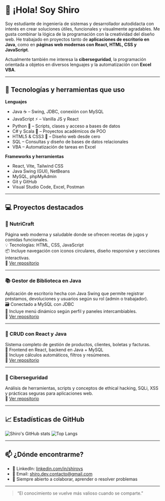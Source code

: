 # 👋 ¡Hola! Soy Shiro

Soy estudiante de ingeniería de sistemas y desarrollador autodidacta con interés en crear soluciones útiles, funcionales y visualmente agradables. Me gusta combinar la lógica de la programación con la creatividad del diseño web. He trabajado en proyectos tanto de **aplicaciones de escritorio en Java**, como en **páginas web modernas con React, HTML, CSS y JavaScript**.

Actualmente también me interesa la **ciberseguridad**, la programación orientada a objetos en diversos lenguajes y la automatización con **Excel VBA**.

---

## 🧠 Tecnologías y herramientas que uso

**Lenguajes**
- Java ☕ – Swing, JDBC, conexión con MySQL
- JavaScript ⚡ – Vanilla JS y React
- Python 🐍 – Scripts, clases y acceso a bases de datos
- C# y Scala 🔧 – Proyectos académicos de POO
- HTML5 & CSS3 🎨 – Diseño web desde cero
- SQL – Consultas y diseño de bases de datos relacionales
- VBA – Automatización de tareas en Excel

**Frameworks y herramientas**
- React, Vite, Tailwind CSS
- Java Swing (GUI), NetBeans
- MySQL, phpMyAdmin
- Git y GitHub
- Visual Studio Code, Excel, Postman

---

## 💻 Proyectos destacados

### 🧃 NutriCraft
Página web moderna y saludable donde se ofrecen recetas de jugos y comidas funcionales.  
💡 Tecnologías: HTML, CSS, JavaScript  
📦 Incluye navegación con iconos circulares, diseño responsive y secciones interactivas.  
🔗 [Ver repositorio](https://github.com/usuario/nutricraft)

---

### 📚 Gestor de Biblioteca en Java
Aplicación de escritorio hecha con Java Swing que permite registrar préstamos, devoluciones y usuarios según su rol (admin o trabajador).  
🗃️ Conectado a MySQL con JDBC  
🧩 Incluye menú dinámico según perfil y paneles intercambiables.  
🔗 [Ver repositorio](https://github.com/usuario/biblioteca-swing)

---

### 🧾 CRUD con React y Java
Sistema completo de gestión de productos, clientes, boletas y facturas.  
🚀 Frontend en React, backend en Java + MySQL  
🧮 Incluye cálculos automáticos, filtros y resúmenes.  
🔗 [Ver repositorio](https://github.com/usuario/crud-react-java)

---

### 🔐 Ciberseguridad
Análisis de herramientas, scripts y conceptos de ethical hacking, SQLi, XSS y prácticas seguras para aplicaciones web.  
🔗 [Ver repositorio](https://github.com/usuario/ethical-hacking)

---

## 📈 Estadísticas de GitHub

![Shiro's GitHub stats](https://github-readme-stats.vercel.app/api?username=Shiro-VS&show_icons=true&theme=radical)
![Top Langs](https://github-readme-stats.vercel.app/api/top-langs/?username=Shiro-Vs&layout=compact&theme=radical)

---

## 📫 ¿Dónde encontrarme?

- 💼 LinkedIn: [linkedin.com/in/shirovs](https://linkedin.com/in/shirovs)
- 📧 Email: shiro.dev.contacto@gmail.com
- 💬 Siempre abierto a colaborar, aprender o resolver problemas

---

> “El conocimiento se vuelve más valioso cuando se comparte.”
